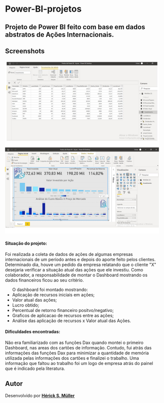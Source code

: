 <h1><b> Power-BI-projetos </b> </h1>

<h2>Projeto de Power BI feito com base em dados abstratos de Ações Internacionais.</h2>
<h2>Screenshots</h2>

<img src="./img/screen01.jpeg">
<img src="./img/screen02.jpeg">


<h4><b>Situação do projeto: </b></h4>
  <p>Foi realizada a coleta de dados de ações de algumas empresas internacionais de um período antes e depois do aporte feito pelos clientes. Determinado dia, houve um pedido da empresa  relatando que o  cliente "X"  desejaria verificar a situação atual das ações que ele investiu. Como colaborador, a responsabilidade de montar o Dashboard mostrando os dados financeiros ficou ao seu critério.</p>


 <ul>O dashboard foi montado mostrando: 
 <li> Aplicação de recursos iniciais em ações;</li>
 <li> Valor atual das ações;</li>
 <li> Lucro obtido;</li>
 <li> Percentual de retorno financeiro positvo/negativo;</li>
 <li> Graficos de aplicacao de recursos entre as ações; </li>
 <li> Análise das aplicação de recursos x Valor atual das Ações.</li>
  </ul>

<h4><b>Dificuldades encontradas:</b></h4>
  <p>Não era familiarizado com as funções Dax quando montei o primeiro Dashboard, nas areas dos cartões de informação. Contudo, fui atrás das informações das funções Dax para minimizar a quantidade de memória utilizada pelas informações dos cartões e finalizei o trabalho. Uma informação que faltou ao trabalho foi um logo de empresa atrás do painel que é indicado pela literatura.</p>


## Autor

Desenvolvido por [**Hérick S. Müller**](https://www.linkedin.com/in/herick-muller/)
